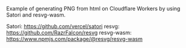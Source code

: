 Example of generating PNG from html on Cloudflare Workers by using Satori and resvg-wasm.

Satori: https://github.com/vercel/satori
resvg: https://github.com/RazrFalcon/resvg
resvg-wasm: https://www.npmjs.com/package/@resvg/resvg-wasm
